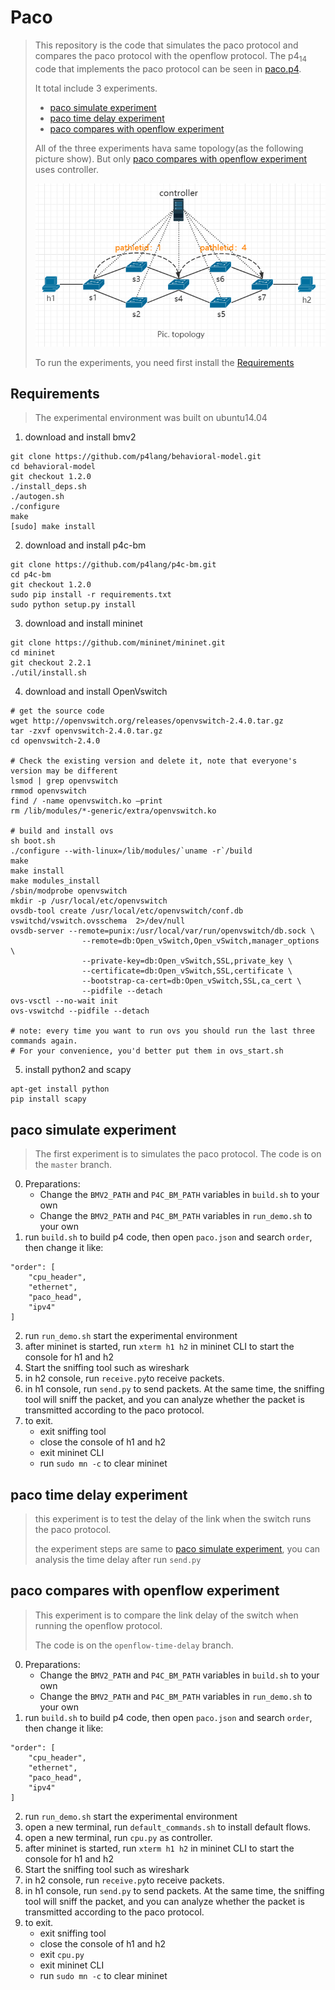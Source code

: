 # Paco

> This repository is the code that simulates the paco protocol and compares the paco protocol with the openflow protocol. The p4<sub>14</sub> code that implements the paco protocol can be seen in [paco.p4](https://github.com/an15m/paco/blob/master/p4src/paco.p4).
> 
> It total include 3 experiments.
> - [paco simulate experiment](#paco-simulate-experiment)
> - [paco time delay experiment](#paco-time-delay-experiment)
> - [paco compares with openflow experiment](#paco-compares-with-openflow-experiment)
>
> All of the three experiments hava same topology(as the following picture show). 
> But only [paco compares with openflow experiment](#paco-compares-with-openflow-experiment) uses controller.
> 
> ![topology](https://github.com/an15m/paco/blob/master/topology.png)
>
> To run the experiments, you need first install the [Requirements](#requirements)

## Requirements

>  The experimental environment was built on ubuntu14.04

1. download and install bmv2
```
git clone https://github.com/p4lang/behavioral-model.git
cd behavioral-model
git checkout 1.2.0
./install_deps.sh
./autogen.sh
./configure
make
[sudo] make install
```

2. download and install p4c-bm
```
git clone https://github.com/p4lang/p4c-bm.git
cd p4c-bm
git checkout 1.2.0
sudo pip install -r requirements.txt
sudo python setup.py install
```

3. download and install mininet
```
git clone https://github.com/mininet/mininet.git
cd mininet
git checkout 2.2.1
./util/install.sh
```

4. download and install OpenVswitch
```
# get the source code
wget http://openvswitch.org/releases/openvswitch-2.4.0.tar.gz
tar -zxvf openvswitch-2.4.0.tar.gz
cd openvswitch-2.4.0

# Check the existing version and delete it, note that everyone's version may be different
lsmod | grep openvswitch
rmmod openvswitch
find / -name openvswitch.ko –print
rm /lib/modules/*-generic/extra/openvswitch.ko

# build and install ovs
sh boot.sh
./configure --with-linux=/lib/modules/`uname -r`/build
make
make install
make modules_install
/sbin/modprobe openvswitch
mkdir -p /usr/local/etc/openvswitch
ovsdb-tool create /usr/local/etc/openvswitch/conf.db vswitchd/vswitch.ovsschema  2>/dev/null
ovsdb-server --remote=punix:/usr/local/var/run/openvswitch/db.sock \
                --remote=db:Open_vSwitch,Open_vSwitch,manager_options \
                --private-key=db:Open_vSwitch,SSL,private_key \
                --certificate=db:Open_vSwitch,SSL,certificate \
                --bootstrap-ca-cert=db:Open_vSwitch,SSL,ca_cert \
                --pidfile --detach
ovs-vsctl --no-wait init
ovs-vswitchd --pidfile --detach

# note: every time you want to run ovs you should run the last three commands again. 
# For your convenience, you'd better put them in ovs_start.sh
```

5. install python2 and scapy
```
apt-get install python
pip install scapy
```

## paco simulate experiment

> The first experiment is to simulates the paco protocol. The code is on the `master` branch.

0. Preparations:
   - Change the `BMV2_PATH` and `P4C_BM_PATH` variables in `build.sh` to your own
   - Change the `BMV2_PATH` and `P4C_BM_PATH` variables in `run_demo.sh` to your own
1. run `build.sh` to build p4 code, then open `paco.json` and search `order`, then change it like:
```
"order": [
    "cpu_header",
    "ethernet",
    "paco_head",
    "ipv4"
]
```
2. run `run_demo.sh` start the experimental environment
3. after mininet is started, run `xterm h1 h2` in mininet CLI to start the console for h1 and h2
4. Start the sniffing tool such as wireshark
5. in h2 console, run `receive.py`to receive packets.
6. in h1 console, run `send.py` to send packets. At the same time, the sniffing tool will sniff the packet, and you can analyze whether the packet is transmitted according to the paco protocol.
7. to exit. 
   - exit sniffing tool
   - close the console of h1 and h2
   - exit mininet CLI
   - run `sudo mn -c` to clear mininet

## paco time delay experiment

> this experiment is to test the delay of the link when the switch runs the paco protocol.
> 
> the experiment steps are same to [paco simulate experiment](#paco-simulate-experiment), you can analysis the time delay after run `send.py`

## paco compares with openflow experiment

> This experiment is to compare the link delay of the switch when running the openflow protocol.
> 
> The code is on the `openflow-time-delay` branch.

0. Preparations:
   - Change the `BMV2_PATH` and `P4C_BM_PATH` variables in `build.sh` to your own
   - Change the `BMV2_PATH` and `P4C_BM_PATH` variables in `run_demo.sh` to your own
1. run `build.sh` to build p4 code, then open `paco.json` and search `order`, then change it like:
```
"order": [
    "cpu_header",
    "ethernet",
    "paco_head",
    "ipv4"
]
```
2. run `run_demo.sh` start the experimental environment
3. open a new terminal, run `default_commands.sh` to install default flows.
4. open a new terminal, run `cpu.py` as controller.
5. after mininet is started, run `xterm h1 h2` in mininet CLI to start the console for h1 and h2
6. Start the sniffing tool such as wireshark
7. in h2 console, run `receive.py`to receive packets.
8. in h1 console, run `send.py` to send packets. At the same time, the sniffing tool will sniff the packet, and you can analyze whether the packet is transmitted according to the paco protocol.
9. to exit. 
   - exit sniffing tool
   - close the console of h1 and h2
   - exit `cpu.py`
   - exit mininet CLI
   - run `sudo mn -c` to clear mininet
